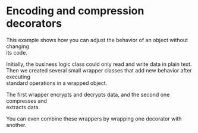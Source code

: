 # Encoding and compression decorators

This example shows how you can adjust the behavior of an object without changing \
its code.

Initially, the business logic class could only read and write data in plain text. \
Then we created several small wrapper classes that add new behavior after executing \
standard operations in a wrapped object.

The first wrapper encrypts and decrypts data, and the second one compresses and \
extracts data.

You can even combine these wrappers by wrapping one decorator with another.
